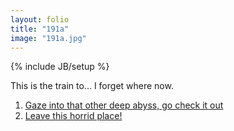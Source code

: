```yaml
---
layout: folio
title: "191a"
image: "191a.jpg"
---
```

{% include JB/setup %}

<div class="copy">
	<p>This is the train to... I forget where now.</p>
</div>

<div class="choice">
	<ol>
		<li><a href="193.html">
			Gaze into that other deep abyss, go check it out
		</a></li>
		<li><a href="197.html">
			Leave this horrid place!
		</a></li>
	</ol>
</div>